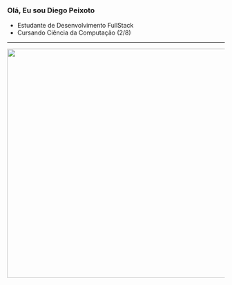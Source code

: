 ### Olá, Eu sou Diego Peixoto

- Estudante de Desenvolvimento FullStack
- Cursando Ciência da Computação (2/8)
<hr>
<img width="530em" src="https://github-readme-stats.vercel.app/api?username=DiegoSPeixoto&show_icons=true&theme=dracula" alt=""/>
